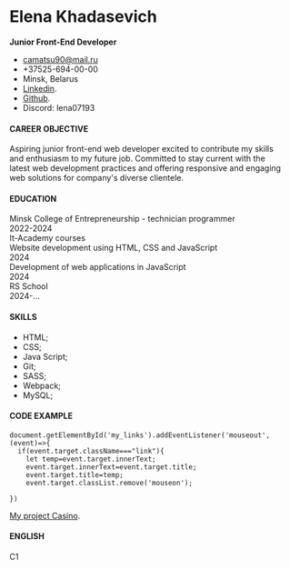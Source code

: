 

   # Elena Khadasevich
  **Junior Front-End Developer**
  
 * camatsu90@mail.ru   
 * +37525-694-00-00
 * Minsk, Belarus  
 * [Linkedin](https://www.linkedin.com/in/%D0%B5%D0%BB%D0%B5%D0%BD%D0%B0-%D1%85%D0%B0%D0%B4%D0%B0%D1%81%D0%B5%D0%B2%D0%B8%D1%87-754913312/). 
 * [Github](https://github.com/Lena523/). 
 * Discord: lena07193 

  #### CAREER OBJECTIVE
  Aspiring junior front-end web developer excited to contribute my skills  
  and enthusiasm to my future job. Committed to stay current with the  
  latest web development practices and offering responsive and engaging  
  web solutions for company's diverse clientele.

  #### EDUCATION  
Minsk College of Entrepreneurship - technician programmer  
2022-2024  
It-Academy courses  
Website development using HTML, CSS and JavaScript  
2024  
Development of web applications in JavaScript  
2024  
RS School  
2024-...  
#### SKILLS
* HTML; 
* CSS; 
* Java Script; 
* Git; 
* SASS; 
*  Webpack; 
*  MySQL; 
#### CODE EXAMPLE
```
document.getElementById('my_links').addEventListener('mouseout',(event)=>{
  if(event.target.className==="link"){
    let temp=event.target.innerText;
    event.target.innerText=event.target.title;
    event.target.title=temp;
    event.target.classList.remove('mouseon');
  
})
```
 [My project Casino](https://lena523.github.io/casino/).
#### ENGLISH
C1
  
                                                                            
